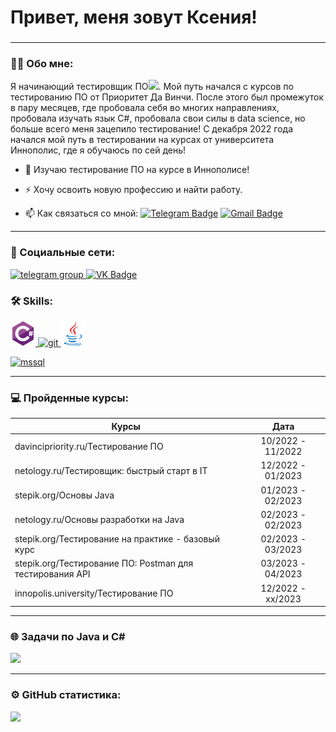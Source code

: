 <h1 align="left">Привет, меня зовут Ксения!</h1>
<h3 align="left">


________________________________________________________
### :man_technologist: Обо мне:
 
Я начинающий тестировщик ПО<img src="https://media.giphy.com/media/WUlplcMpOCEmTGBtBW/giphy.gif" width="30px">. Мой путь начался с курсов по тестированию ПО от Приоритет Да Винчи. После этого был промежуток в пару месяцев, где пробовала себя во многих направлениях, пробовала изучать язык С#, пробовала свои силы в data science, но больше всего меня зацепило тестирование! С декабря 2022 года начался мой путь в тестировании на курсах от университета Иннополис, где я обучаюсь по сей день! 
 

* 🔭 Изучаю тестирование ПО на курсе в Иннополисе!

* ⚡ Хочу освоить новую профессию и найти работу.

* 📫 Как связаться со мной: [![Telegram Badge](https://img.shields.io/badge/-kononovaksenia-blue?style=flat&logo=Telegram&logoColor=white)](https://t.me/ksenia_kkn) [![Gmail Badge](https://img.shields.io/badge/-Gmail-red?style=flat&logo=Gmail&logoColor=white)](mailto:ks9kononova1991@gmail.com)

--- 

### 🤝 Социальные сети:
   <div id="badges">
    <a href="https://t.me/ksenia_kkn" target="_blank">
      <img src="https://cdn-icons-png.flaticon.com/512/2111/2111646.png" width="40" height="40" alt="telegram group" />
    </a>
    <a href="https://vk.com/ks9kononova" target="_blank">
      <img src="https://cdn-icons-png.flaticon.com/512/145/145813.png" width="40" height="40" alt="VK Badge"/>
    </a>
  </div>

### 🛠 Skills:

<div>
<p align="left"> <a href="https://www.w3schools.com/cs/" target="_blank" rel="noreferrer"> <img src="https://raw.githubusercontent.com/devicons/devicon/master/icons/csharp/csharp-original.svg" alt="csharp" width="40" height="40"/> </a> <a href="https://git-scm.com/" target="_blank" rel="noreferrer"> <img src="https://www.vectorlogo.zone/logos/git-scm/git-scm-icon.svg" alt="git" width="40" height="40"/> </a> <a href="https://www.java.com" target="_blank" rel="noreferrer"> <img src="https://raw.githubusercontent.com/devicons/devicon/master/icons/java/java-original.svg" alt="java" width="40" height="40"/><p align="left"> <a href="https://www.microsoft.com/en-us/sql-server" target="_blank" rel="noreferrer"> <img src="https://www.svgrepo.com/show/303229/microsoft-sql-server-logo.svg" alt="mssql" width="40" height="40"/> </a> </p>
</div>


---

### 💻 Пройденные курсы:

| Курсы                                                           | Дата              |
| ----------------------------------------------------------------| :---------------: |
| davincipriority.ru/Тестирование ПО                              | 10/2022 - 11/2022 |
| netology.ru/Тестировщик: быстрый старт в IT                     | 12/2022 - 01/2023 |
| stepik.org/Основы Java                                          | 01/2023 - 02/2023 |
| netology.ru/Основы разработки на Java                           | 02/2023 - 02/2023 |
| stepik.org/Тестирование на практике - базовый курс              | 02/2023 - 03/2023 |
| stepik.org/Тестирование ПО: Postman для тестирования API        | 03/2023 - 04/2023 |
| innopolis.university/Тестирование ПО                            | 12/2022 - xx/2023 |

---
### 🌐 Задачи по Java и C#
 
 <img src="https://github.com/Kononova9/task-Java-C.git"/>  

<br/>  
 
 
---
### ⚙️ GitHub статистика:

<img src="https://github-readme-stats.vercel.app/api?username=Kononova9&show_icons=true&count_private=true&hide_border=true" align="left" />  

<br/>  


